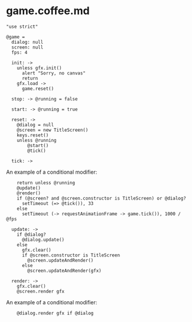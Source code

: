 game.coffee.md
==============

<link href="docs.css" rel="stylesheet"></link>

    "use strict"

    @game =
      dialog: null
      screen: null
      fps: 4

      init: ->
        unless gfx.init()
          alert "Sorry, no canvas"
          return
        gfx.load ->
          game.reset()

      stop: -> @running = false

      start: -> @running = true

      reset: ->
        @dialog = null
        @screen = new TitleScreen()
        keys.reset()
        unless @running
            @start()
            @tick()

      tick: ->
<a id="conditionalModifier1"></a>An example of a conditional modifier:

        return unless @running
        @update()
        @render()
        if (@screen? and @screen.constructor is TitleScreen) or @dialog?
          setTimeout (=> @tick()), 33
        else
          setTimeout (-> requestAnimationFrame -> game.tick()), 1000 / @fps

      update: ->
        if @dialog?
          @dialog.update()
        else
          gfx.clear()
          if @screen.constructor is TitleScreen
            @screen.updateAndRender()
          else
            @screen.updateAndRender(gfx)

      render: ->
        gfx.clear()
        @screen.render gfx
<a id="conditionalModifier1"></a>An example of a conditional modifier:

        @dialog.render gfx if @dialog
